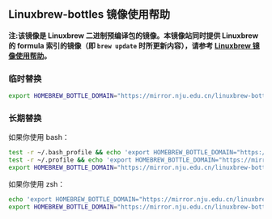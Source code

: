 
## Linuxbrew-bottles 镜像使用帮助

**注:该镜像是 Linuxbrew 二进制预编译包的镜像。本镜像站同时提供 Linuxbrew 的 formula 索引的镜像（即 `brew update` 时所更新内容），请参考 [Linuxbrew 镜像使用帮助](https://mirror.nju.edu.cn/help/homebrew/)。**

### 临时替换

```bash
export HOMEBREW_BOTTLE_DOMAIN="https://mirror.nju.edu.cn/linuxbrew-bottles/bottles"
```

### 长期替换

如果你使用 bash：

```bash
test -r ~/.bash_profile && echo 'export HOMEBREW_BOTTLE_DOMAIN="https://mirror.nju.edu.cn/linuxbrew-bottles/bottles"' >> ~/.bash_profile
test -r ~/.profile && echo 'export HOMEBREW_BOTTLE_DOMAIN="https://mirror.nju.edu.cn/linuxbrew-bottles/bottles"' >> ~/.profile
export HOMEBREW_BOTTLE_DOMAIN="https://mirror.nju.edu.cn/linuxbrew-bottles/bottles"
```

如果你使用 zsh：

```zsh
echo 'export HOMEBREW_BOTTLE_DOMAIN="https://mirror.nju.edu.cn/linuxbrew-bottles/bottles"' >> ~/.zprofile
export HOMEBREW_BOTTLE_DOMAIN="https://mirror.nju.edu.cn/linuxbrew-bottles/bottles"
```
